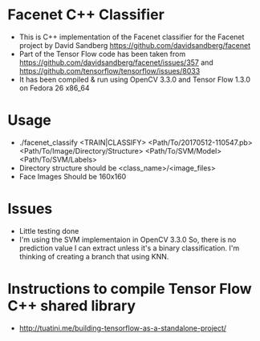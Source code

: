 Facenet C++ Classifier
====================
- This is C++ implementation of the Facenet classifier for the Facenet project by David Sandberg https://github.com/davidsandberg/facenet
- Part of the Tensor Flow code has been taken from https://github.com/davidsandberg/facenet/issues/357 and https://github.com/tensorflow/tensorflow/issues/8033
- It has been compiled & run using OpenCV 3.3.0 and Tensor Flow 1.3.0 on Fedora 26 x86_64

Usage
====================
- ./facenet_classify <TRAIN|CLASSIFY>  <Path/To/20170512-110547.pb> <Path/To/Image/Directory/Structure> <Path/To/SVM/Model> <Path/To/SVM/Labels>
- Directory structure should be <class_name>/<image_files>
- Face Images Should be 160x160

Issues
====================
- Little testing done
- I'm using the SVM implementaion in OpenCV 3.3.0 So, there is no prediction value I can extract unless it's a binary classification. I'm thinking of creating a branch that using KNN.

Instructions to compile Tensor Flow C++ shared library
=====================
- http://tuatini.me/building-tensorflow-as-a-standalone-project/
